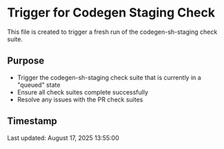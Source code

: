 # Trigger for Codegen Staging Check

This file is created to trigger a fresh run of the codegen-sh-staging check suite.

## Purpose

- Trigger the codegen-sh-staging check suite that is currently in a "queued" state
- Ensure all check suites complete successfully
- Resolve any issues with the PR check suites

## Timestamp

Last updated: August 17, 2025 13:55:00

